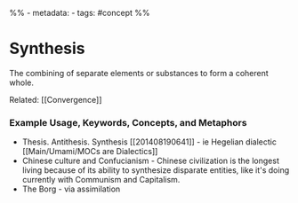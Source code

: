 %% - metadata:
	- tags: #concept %% 
# Synthesis
 The combining of separate elements or substances to form a coherent whole.
 
 Related: [[Convergence]]
 
### Example Usage, Keywords, Concepts, and Metaphors
- Thesis. Antithesis. Synthesis [[201408190641]] - ie Hegelian dialectic [[Main/Umami/MOCs are Dialectics]]
- Chinese culture and Confucianism - Chinese civilization is the longest living because of its ability to synthesize disparate entities, like it's doing currently with Communism and Capitalism.
- The Borg - via assimilation
